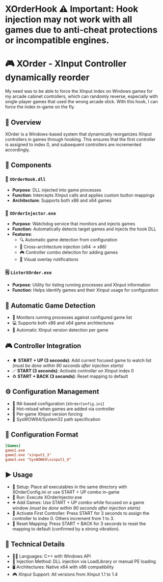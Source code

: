 # XOrderHook  ⚠️ **Important**: Hook injection may not work with all games due to anti-cheat protections or incompatible engines.


# 🎮 XOrder - XInput Controller dynamically reorder

My need was to be able to force the XInput index on Windows games for my arcade cabinet controllers, which can randomly reverse, especially with single-player games that used the wrong arcade stick. With this hook, I can force the index in-game on the fly.

## 📌 Overview  
XOrder is a Windows-based system that dynamically reorganizes XInput controllers in games through hooking. This ensures that the first controller is assigned to index 0, and subsequent controllers are incremented accordingly.

## 🧩 Components

### 🧷 `XOrderHook.dll`
- **Purpose**: DLL injected into game processes  
- **Function**: Intercepts XInput calls and applies custom button mappings  
- **Architecture**: Supports both x86 and x64 games  

### 🚀 `XOrderInjector.exe`
- **Purpose**: Watchdog service that monitors and injects games  
- **Function**: Automatically detects target games and injects the hook DLL  
- **Features**:  
  - 🔍 Automatic game detection from configuration  
  - 🔄 Cross-architecture injection (x64 → x86)  
  - 🎮 Controller combo detection for adding games  
  - 💬 Visual overlay notifications  

### 🗒️ `ListerXOrder.exe`
- **Purpose**: Utility for listing running processes and XInput information  
- **Function**: Helps identify games and their XInput usage for configuration  

## 🎯 Automatic Game Detection
- 🧠 Monitors running processes against configured game list  
- 💻 Supports both x86 and x64 game architectures  
- 🔎 Automatic XInput version detection per game  

## 🎮 Controller Integration
- ⬆️ **START + UP (3 seconds)**: Add current focused game to watch list *(must be done within 90 seconds after injection starts)*
- ✅ **START (3 seconds)**: Activate controller on XInput index 0  
- ♻️ **START + BACK (3 seconds)**: Reset mapping to default  

## ⚙️ Configuration Management
- 📝 INI-based configuration (`XOrderConfig.ini`)  
- 🔁 Hot-reload when games are added via controller  
- 📌 Per-game XInput version forcing  
- 📂 SysWOW64/System32 path specification

## 🧾 Configuration Format

```ini
[Games]
game1.exe
game2.exe "xinput1_3"
game3.exe "SysWOW64\xinput1_4"
```

## ▶️ Usage
- 📂 Setup: Place all executables in the same directory with XOrderConfig.ini or use START + UP combo in-game
- 🏃 Run: Execute XOrderInjector.exe
- ➕ Add Games: Use START + UP combo while focused on a game window  *(must be done within 90 seconds after injection starts)*
- 🔢 Activate First Controller: Press START for 3 seconds to assign the controller to index 0. Others increment from 1 to 3.
- 🔄 Reset Mapping: Press START + BACK for 3 seconds to reset the mapping to default (confirmed by a strong vibration).

## 🧠 Technical Details
- 🧑‍💻 Languages: C++ with Windows API
- 💉 Injection Method: DLL injection via LoadLibrary or manual PE loading
- 🖥️ Architectures: Native x64 with x86 compatibility
- 🎮 XInput Support: All versions from XInput 1.1 to 1.4




